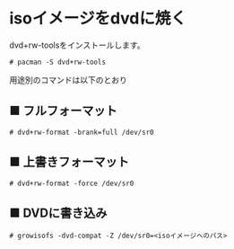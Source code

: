 # isoイメージをdvdに焼く
dvd+rw-toolsをインストールします。
```
# pacman -S dvd+rw-tools
```
用途別のコマンドは以下のとおり
## ■ フルフォーマット
```
# dvd+rw-format -brank=full /dev/sr0
```
## ■ 上書きフォーマット
```
# dvd+rw-format -force /dev/sr0
```
## ■ DVDに書き込み
```
# growisofs -dvd-compat -Z /dev/sr0=<isoイメージへのパス>
```
